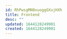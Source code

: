 ```yaml
---
id: RhPwsgMN0xuoggGXxjHXh
title: Frontend
desc: ""
updated: 1644128249901
created: 1644128249901
---
```

